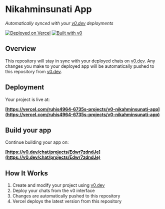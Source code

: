 # Nikahminsunati App

*Automatically synced with your [v0.dev](https://v0.dev) deployments*

[![Deployed on Vercel](https://img.shields.io/badge/Deployed%20on-Vercel-black?style=for-the-badge&logo=vercel)](https://vercel.com/ruhis4964-6735s-projects/v0-nikahminsunati-app)
[![Built with v0](https://img.shields.io/badge/Built%20with-v0.dev-black?style=for-the-badge)](https://v0.dev/chat/projects/Edwr7zdndJe)

## Overview

This repository will stay in sync with your deployed chats on [v0.dev](https://v0.dev).
Any changes you make to your deployed app will be automatically pushed to this repository from [v0.dev](https://v0.dev).

## Deployment

Your project is live at:

**[https://vercel.com/ruhis4964-6735s-projects/v0-nikahminsunati-app](https://vercel.com/ruhis4964-6735s-projects/v0-nikahminsunati-app)**

## Build your app

Continue building your app on:

**[https://v0.dev/chat/projects/Edwr7zdndJe](https://v0.dev/chat/projects/Edwr7zdndJe)**

## How It Works

1. Create and modify your project using [v0.dev](https://v0.dev)
2. Deploy your chats from the v0 interface
3. Changes are automatically pushed to this repository
4. Vercel deploys the latest version from this repository
